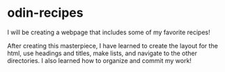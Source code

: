 # odin-recipes
I will be creating a webpage that includes some of my favorite recipes!

After creating this masterpiece, I have learned to create the layout for the html, use headings and titles, make lists, and navigate to the other directories. I also learned how to organize and commit my work!